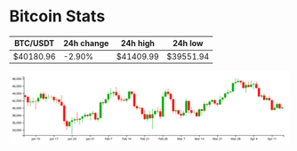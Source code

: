 # Bitcoin Stats

BTC/USDT|24h change|24h high|24h low|
|---|---|---|---|
|$40180.96|-2.90%|$41409.99|$39551.94|

<img src="./chart.svg">
